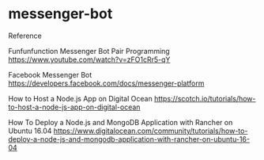 # messenger-bot

Reference

Funfunfunction Messenger Bot Pair Programming
https://www.youtube.com/watch?v=zFO1cRr5-qY

Facebook Messenger Bot
https://developers.facebook.com/docs/messenger-platform

How to Host a Node.js App on Digital Ocean
https://scotch.io/tutorials/how-to-host-a-node-js-app-on-digital-ocean

How To Deploy a Node.js and MongoDB Application with Rancher on Ubuntu 16.04
https://www.digitalocean.com/community/tutorials/how-to-deploy-a-node-js-and-mongodb-application-with-rancher-on-ubuntu-16-04

